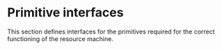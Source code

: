 # Primitive interfaces

This section defines interfaces for the primitives required for the correct functioning of the resource machine.